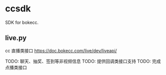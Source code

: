 ccsdk
===
SDK for bokecc.

live.py
---
cc 直播类接口
https://doc.bokecc.com/live/dev/liveapi/

TODO: 聊天、抽奖、签到等非视频信息
TODO: 提供回调类接口支持
TODO: 完成点播类接口
